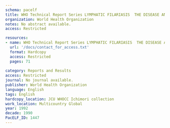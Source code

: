 ```yaml
---
schema: pacelf
title: WHO Technical Report Series LYMPHATIC FILARIASIS  THE DISEASE AND ITS CONTROL Fifth report of the WHO Expert Committee on filariasis
organization: World Health Organization
notes: No abstract available.
access: Restricted

resources:
- name: WHO Technical Report Series LYMPHATIC FILARIASIS  THE DISEASE AND ITS CONTROL Fifth report of the WHO Expert Committee on filariasis
  url: '/docs/contact_for_access.txt'
  format: Hardcopy
  access: Restricted
  pages: 71
 
category: Reports and Results
access: Restricted
journal: No journal available.
publisher: World Health Organization
language: English 
tags: English 
hardcopy_location: JCU WHOCC Ichimori collection
work_location: Multicountry Global
year: 1992
decade: 1990
PacELF_ID: 1447
---
```

